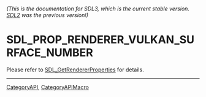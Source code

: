 ###### (This is the documentation for SDL3, which is the current stable version. [SDL2](https://wiki.libsdl.org/SDL2/) was the previous version!)
# SDL_PROP_RENDERER_VULKAN_SURFACE_NUMBER

Please refer to [SDL_GetRendererProperties](SDL_GetRendererProperties) for details.

----
[CategoryAPI](CategoryAPI), [CategoryAPIMacro](CategoryAPIMacro)

